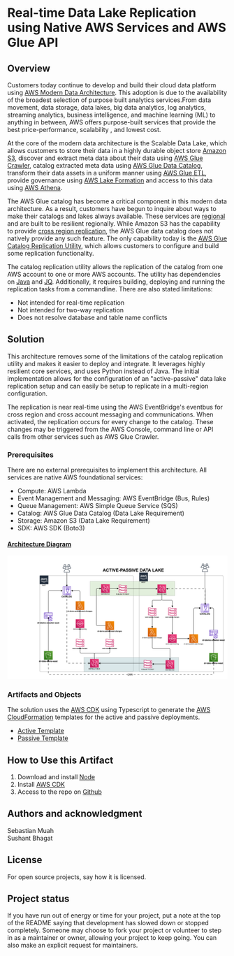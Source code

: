# Real-time Data Lake Replication using Native AWS Services and AWS Glue API


## Overview

Customers today continue to develop and build their cloud data platform using [AWS Modern Data Architecture](https://aws.amazon.com/big-data/datalakes-and-analytics/modern-data-architecture/).  This adoption is due to the availability of the broadest selection of purpose built analytics services.From data movement, data storage, data lakes, big data analytics, log analytics, streaming analytics, business intelligence, and machine learning (ML) to anything in between, AWS offers purpose-built services that provide the best price-performance, scalability , and lowest cost.  

At the core of the modern data architecture is the Scalable Data Lake, which allows customers to store their data in a highly durable object store [Amazon S3](), discover and extract meta data about their data using [AWS Glue Crawler](), catalog extracted meta data using [AWS Glue Data Catalog](), transform their data assets in a uniform manner using [AWS Glue ETL](), provide governance using [AWS Lake Formation]() and access to this data using [AWS Athena]().  

The AWS Glue catalog has become a critical component in this modern data architecture. As a result, customers have begun to inquire about ways to make their catalogs and lakes always available.  These services are [regional]() and are built to be resilient regionally.  While Amazon S3 has the capability  to provide [cross region replication](), the AWS Glue data catalog does not natively provide any such feature.  The only capability today is the [AWS Glue Catalog Replication Utility](https://github.com/aws-samples/aws-glue-data-catalog-replication-utility), which allows customers to configure and build some replication functionality.

The catalog replication utility allows the replication of the catalog from one AWS account to one or more AWS accounts.  The utility has dependencies on [Java]() and [JQ](https://stedolan.github.io/jq/).  Additionally, it requires building, deploying and running the replication tasks from a commandline.  There are also stated limitations:  
* Not intended for real-time replication  
* Not intended for two-way replication
* Does not resolve database and table name conflicts  

## Solution 
This architecture removes some of the limitations of the catalog replication utility and makes it easier to deploy and integrate.  It leverages highly resilient core services, and uses Python instead of Java.  The initial implementation allows for the configuration of an "active-passive" data lake replication setup and can easily be setup to replicate in a multi-region configuration.

The replication is near real-time using the AWS EventBridge's eventbus for cross region and cross account messaging and communications.  When activated, the replication occurs for every change to the catalog.  These changes may be triggered from the AWS Console, command line or API calls from other services such as AWS Glue Crawler.

### Prerequisites  
There are no external prerequisites to implement this architecture.  All services are native AWS foundational services:
* Compute: AWS Lambda
* Event Management and Messaging: AWS EventBridge (Bus, Rules)
* Queue Management: AWS Simple Queue Service (SQS)
* Catalog: AWS Glue Data Catalog (Data Lake Requirement)
* Storage: Amazon S3 (Data Lake Requirement)
* SDK: AWS SDK (Boto3)

#### [Architecture Diagram](https://go.gliffy.com/go/publish/13636362)
![](ctiarch.png)

### Artifacts and Objects
The solution uses the [AWS CDK](https://aws.amazon.com/cdk/) using Typescript to generate the [AWS CloudFormation](https://aws.amazon.com/cloudformation/) templates for the active and passive deployments.
* [Active Template](./cdk.out/CatalogReplicateActive.template.json)
* [Passive Template](./cdk.out/CatalogReplicatePassive.template.json)  

## How to Use this Artifact  
1. Download and install [Node](https://nodejs.org/en/download/)
2. Install [AWS CDK](https://aws.amazon.com/getting-started/guides/setup-cdk/module-two/)
3. Access to the repo on [Github](https://github.com/stmuah/catalog-replicate)



## Authors and acknowledgment
Sebastian Muah  
Sushant Bhagat

## License
For open source projects, say how it is licensed.

## Project status
If you have run out of energy or time for your project, put a note at the top of the README saying that development has slowed down or stopped completely. Someone may choose to fork your project or volunteer to step in as a maintainer or owner, allowing your project to keep going. You can also make an explicit request for maintainers.

